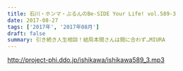 ```yaml
---
title: 石川・ホンマ・ぶるんのBe-SIDE Your Life! vol.589-3
date: 2017-08-27
tags: ['2017年', '2017年08月']
draft: false
summary: 引き続き人生相談！結局本間さんは間に合わず…MIURA
---
```


http://project-phi.ddo.jp/ishikawa/ishikawa589_3.mp3
